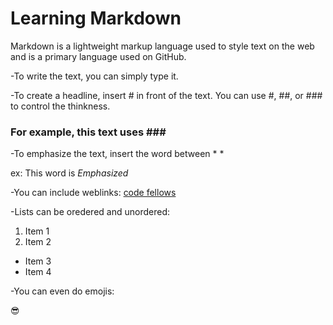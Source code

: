 # Learning Markdown

Markdown is a lightweight markup language used to style text on the web and is a primary language used on GitHub.

-To write the text, you can simply type it.

-To create a headline, insert # in front of the text. You can use #, ##, or ### to control the thinkness.
 ### For example, this text uses \###
 
-To emphasize the text, insert the word between \* * 

ex: This word is *Emphasized*

-You can include weblinks:
 [code fellows](https://www.codefellows.org/)
 
-Lists can be oredered and unordered:

1. Item 1
2. Item 2
* Item 3
* Item 4
 
 -You can even do emojis: 
  
:sunglasses:

